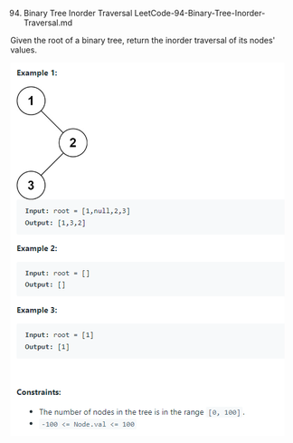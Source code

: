 94. Binary Tree Inorder Traversal
LeetCode-94-Binary-Tree-Inorder-Traversal.md

Given the root of a binary tree, return the inorder traversal of its nodes' values.

![94](images/94-inOrder-Traversa.png)
